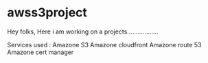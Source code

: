 # awss3project

Hey folks, Here i am working on a projects..................

Services used :
Amazone S3
Amazone cloudfront
Amazone route 53
Amazone cert manager 
